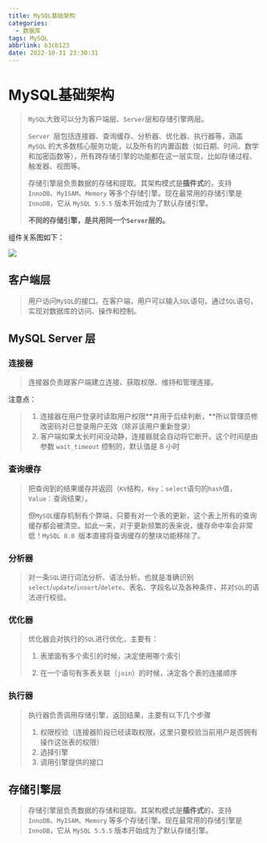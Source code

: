 ```yaml
---
title: MySQL基础架构
categories:
  - 数据库
tags: MySQL
abbrlink: b3cb123
date: 2022-10-31 23:30:31
---
```


# MySQL基础架构

> `MySQL`大致可以分为客户端层、`Server`层和存储引擎两层。
>
> `Server `层包括连接器、查询缓存、分析器、优化器、执行器等，涵盖 `MySQL` 的大多数核心服务功能，以及所有的内置函数（如日期、时间、数学和加密函数等），所有跨存储引擎的功能都在这一层实现，比如存储过程、触发器、视图等。
>
> 存储引擎层负责数据的存储和提取。其架构模式是**插件式**的，支持 `InnoDB`、`MyISAM`、`Memory` 等多个存储引擎。现在最常用的存储引擎是`InnoDB`，它从 `MySQL 5.5.5` 版本开始成为了默认存储引擎。
>
> 
>
> **不同的存储引擎，是共用同一个`Server`层的。**

组件关系图如下：

![](https://hawk-note-image.oss-cn-shenzhen.aliyuncs.com/mysql/mysql_bootstrap.png)



## 客户端层

> 用户访问`MySQL`的接口。在客户端，用户可以输入`SQL`语句，通过`SQL`语句，实现对数据库的访问、操作和控制。

## MySQL Server 层

### 连接器

> 连接器负责跟客户端建立连接、获取权限、维持和管理连接。

注意点：

> 1. 连接器在用户登录时读取用户权限**并用于后续判断，**所以管理员修改密码对已登录用户无效（除非该用户重新登录）
> 2. 客户端如果太长时间没动静，连接器就会自动将它断开。这个时间是由参数 `wait_timeout` 控制的，默认值是 8 小时



### 查询缓存

>把查询到的结果缓存并返回（`KV`结构，`Key`：`select`语句的`hash`值，`Value`：查询结果）。
>
>但`MySQL`缓存机制有个弊端，只要有对一个表的更新，这个表上所有的查询缓存都会被清空。如此一来，对于更新频繁的表来说，缓存命中率会非常低！`MySQL 8.0 `版本直接将查询缓存的整块功能移除了。



### 分析器

> 对一条`SQL`进行词法分析、语法分析。也就是准确识别`select`/`update`/`insert`/`delete`、表名、字段名以及各种条件，并对`SQL`的语法进行校验。



### 优化器

> 优化器会对执行的`SQL`进行优化，主要有：
>
> 1. 表里面有多个索引的时候，决定使用哪个索引
>
> 2. 在一个语句有多表关联（`join`）的时候，决定各个表的连接顺序



### 执行器

> 执行器负责调用存储引擎，返回结果，主要有以下几个步骤
>
> 1. 权限校验（连接器阶段已经读取权限，这里只要校验当前用户是否拥有操作这张表的权限）
> 2. 选择引擎
> 3. 调用引擎提供的接口



## 存储引擎层

> 存储引擎层负责数据的存储和提取。其架构模式是**插件式**的，支持 `InnoDB`、`MyISAM`、`Memory` 等多个存储引擎。现在最常用的存储引擎是`InnoDB`，它从 `MySQL 5.5.5` 版本开始成为了默认存储引擎。